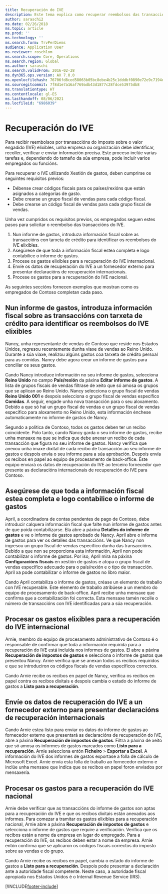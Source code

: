 ```yaml
---
title: Recuperación do IVE
description: Este tema explica como recuperar reembolsos das transaccións elixibles do imposto sobre o valor engadido (IVE).
author: saraschi2
ms.date: 02/26/2018
ms.topic: article
ms.prod: ''
ms.technology: ''
ms.search.form: TrvPerDiems
audience: Application User
ms.reviewer: roschlom
ms.search.scope: Core, Operations
ms.search.region: Global
ms.author: saraschi
ms.search.validFrom: 2016-02-28
ms.dyn365.ops.version: AX 7.0.0
ms.openlocfilehash: 76706fd8ced58063b05bc8ebe4b25c1dddbf0890e72e9c7194d17ff2937dc8ca
ms.sourcegitcommit: 7f8d1e7a16af769adb43d1877c28fdce53975db8
ms.translationtype: HT
ms.contentlocale: gl-ES
ms.lasthandoff: 08/06/2021
ms.locfileid: "6986039"
---
```

# <a name="vat-recovery"></a>Recuperación do IVE 

Para recibir reembolsos por transaccións do imposto sobre o valor engadido (IVE) elixibles, unha empresa ou organización debe identificar, recoller, verificar e enviar información precisa. Este proceso inclúe varias tarefas e, dependendo do tamaño da súa empresa, pode incluír varios empregados ou funcións.

Para recuperar o IVE utilizando Xestión de gastos, deben cumprirse os seguintes requisitos previos:

- Débense crear códigos fiscais para os países/rexións que están asignados a categorías de gasto.
- Debe crearse un grupo fiscal de vendas para cada código fiscal.
- Debe crearse un código fiscal de vendas para cada grupo fiscal de vendas.

Unha vez cumpridos os requisitos previos, os empregados seguen estes pasos para solicitar o reembolso das transaccións do IVE.

1. Nun informe de gastos, introduza información fiscal sobre as transaccións con tarxeta de crédito para identificar os reembolsos do IVE elixibles.
2. Asegúrese de que toda a información fiscal estea completa e logo contabilice o informe de gastos.
3. Procese os gastos elixibles para a recuperación do IVE internacional.
4. Envíe os datos de recuperación do IVE a un fornecedor externo para presentar declaracións de recuperación internacionais.
5. Procese os gastos para a recuperación do IVE nacional.

As seguintes seccións fornecen exemplos que mostran como os empregados de Contoso completan cada paso.

## <a name="on-an-expense-report-enter-tax-information-about-credit-card-transactions-to-identify-eligible-vat-refunds"></a>Nun informe de gastos, introduza información fiscal sobre as transaccións con tarxeta de crédito para identificar os reembolsos do IVE elixibles

Nancy, unha representante de vendas de Contoso que reside nos Estados Unidos, regresou recentemente dunha viaxe de vendas ao Reino Unido. Durante a súa viaxe, realizou algúns gastos coa tarxeta de crédito persoal para as comidas. Nancy debe agora crear un informe de gastos para conciliar os seus gastos.

Cando Nancy introduce información no seu informe de gastos, selecciona **Reino Unido** no campo **País/rexión** da páxina **Editar informe de gastos**. A lista de grupos fiscais de vendas fíltrase de xeito que só amosa os grupos que se aplican ao Reino Unido. Nancy selecciona o grupo fiscal de vendas **Reino Unido 001** e despois selecciona o grupo fiscal de vendas específico **Comidas**. A seguir, engade unha nova transacción para o seu aloxamento. Debido a que só hai un grupo fiscal de vendas e un grupo fiscal de vendas específico para aloxamento no Reino Unido, esta información énchese automaticamente no informe de gastos de Nancy.

Segundo a política de Contoso, todos os gastos deben ter un recibo coincidente. Polo tanto, cando Nancy garda o seu informe de gastos, recibe unha mensaxe na que se indica que debe anexar un recibo de cada transacción que figura no seu informe de gastos. Nancy verifica que anexou unha imaxe dixital de cada recibo de transacción ao seu informe de gastos e despois envía o seu informe para a súa aprobación. Despois envía os recibos en papel ao equipo de procesamento de back-office. Este equipo enviará os datos de recuperación do IVE ao terceiro fornecedor que presente as declaracións internacionais de recuperación do IVE para Contoso.

## <a name="make-sure-that-all-tax-information-is-complete-and-then-post-the-expense-report"></a>Asegúrese de que toda a información fiscal estea completa e logo contabilice o informe de gastos

April, a coordinadora de contas pendentes de pago de Contoso, debe introducir calquera información fiscal que falte nun informe de gastos antes de que poida contabilizarse. Ela abre a páxina **Detalles do informe de gastos** e ve o informe de gastos aprobado de Nancy. April abre o informe de gastos para ver os detalles das transaccións. Ve que Nancy non ingresou un grupo fiscal de vendas específico dunha das transaccións. Debido a que non se proporciona esta información, April non pode contabilizar o informe de gastos. Por iso, April mira na páxina **Configuracións fiscais** en xestión de gastos e atopa o grupo fiscal de vendas específico adecuado para o país/rexión e o tipo de transacción. April xa pode contabilizar o informe de gastos no libro maior.

Cando April contabiliza o informe de gastos, créase un elemento de traballo con IVE recuperable. Este elemento de traballo atribúese a un membro do equipo de procesamento de back-office. April recibe unha mensaxe que confirma que a contabilización foi correcta. Esta mensaxe tamén recolle o número de transaccións con IVE identificadas para a súa recuperación.

## <a name="process-expenses-that-are-eligible-for-international-vat-recovery"></a>Procesar os gastos elixibles para a recuperación do IVE internacional

Arnie, membro do equipo de procesamento administrativo de Contoso é o responsable de confirmar que toda a información requirida para a recuperación do IVE está incluída nos informes de gastos. El abre a páxina **Recuperación de impostos de gastos** e selecciona o informe de gastos que presentou Nancy. Arnie verifica que se anexan todos os recibos requiridos e que se introduciron os códigos fiscais de vendas específicos correctos.

Cando Arnie recibe os recibos en papel de Nancy, verifica os recibos en papel contra os recibos dixitais e despois cambia o estado do informe de gastos a **Listo para a recuperación**.

## <a name="send-vat-recovery-data-to-the-third-party-vendor-to-file-international-recovery-returns"></a>Envíe os datos de recuperación do IVE a un fornecedor externo para presentar declaracións de recuperación internacionais

Cando Arnie estea listo para enviar os datos do informe de gastos ao fornecedor externo que presentará as declaracións de recuperación do IVE, abre a páxina **Recuperación de impostos de gastos**. Filtra a páxina de xeito que só amosa os informes de gastos marcados como **Listo para a recuperación**. Arnie selecciona entón **Ficheiro** &gt; **Exportar a Excel**. A información do IVE dos informes de gastos exportase a folla de cálculo de Microsoft Excel. Arnie envía esta folla de traballo ao fornecedor externo e inclúe unha mensaxe que indica que os recibos en papel foron enviados por mensaxería.

## <a name="process-expenses-for-domestic-vat-recovery"></a>Procesar os gastos para a recuperación do IVE nacional

Arnie debe verificar que as transaccións do informe de gastos son aptas para a recuperación do IVE e que os recibos dixitais están anexados aos informes. Para comezar a tramitar os gastos elixibles para a recuperación nacional, Arnie abre a páxina **Recuperación de impostos de gastos** e selecciona o informe de gastos que require a verificación. Verifica que os recibos están a nome da empresa en lugar do empregado. Para a recuperación do IVE, os recibos deben estar a nome da empresa. Arnie entón confirma que se aplicaron os códigos fiscais correctos do imposto sobre as vendas e do grupo.

Cando Arnie recibe os recibos en papel, cambia o estado do informe de gastos a **Listo para a recuperación**. Despois pode presentar a declaración ante a autoridade fiscal competente. Neste caso, a autoridade fiscal apropiada nos Estados Unidos é o Internal Revenue Service (IRS).


[!INCLUDE[footer-include](../includes/footer-banner.md)]